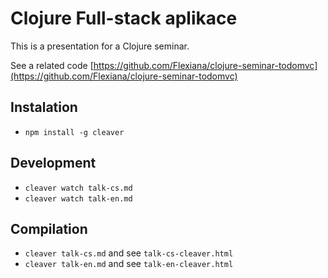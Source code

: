 Clojure Full-stack aplikace
===========================

This is a presentation for a Clojure seminar.

See a related code
[https://github.com/Flexiana/clojure-seminar-todomvc](https://github.com/Flexiana/clojure-seminar-todomvc)

Instalation
-----------

* `npm install -g cleaver`

Development
-----------

* `cleaver watch talk-cs.md`
* `cleaver watch talk-en.md`

Compilation
-----------

* `cleaver talk-cs.md` and see `talk-cs-cleaver.html`
* `cleaver talk-en.md` and see `talk-en-cleaver.html`
